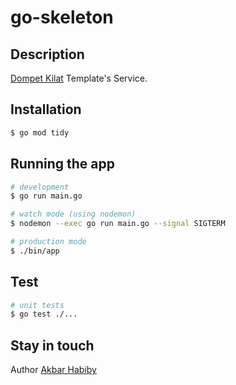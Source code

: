 # go-skeleton

## Description

[Dompet Kilat](https://dompetkilat.co.id) Template's Service.

## Installation

```bash
$ go mod tidy
```

## Running the app

```bash
# development
$ go run main.go

# watch mode (using nodemon)
$ nodemon --exec go run main.go --signal SIGTERM

# production mode
$ ./bin/app
```

## Test

```bash
# unit tests
$ go test ./...
```

## Stay in touch

Author [Akbar Habiby](mailto:akbarhabiby@icloud.com)
